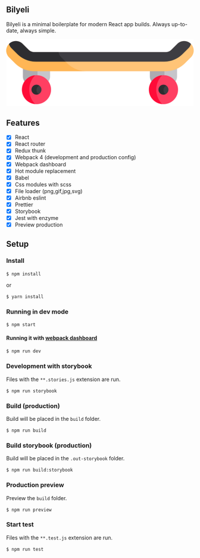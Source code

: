 ## Bilyeli

Bilyeli is a minimal boilerplate for modern React app builds. Always up-to-date, always simple.

<p align="center">
  <img src="src/assets/img/logo.svg" alt="Bilyeli" />
</p>

## Features

- [x] React
- [x] React router
- [x] Redux thunk
- [x] Webpack 4 (development and production config)
- [x] Webpack dashboard
- [x] Hot module replacement
- [x] Babel
- [x] Css modules with scss
- [x] File loader (png,gif,jpg,svg)
- [x] Airbnb eslint
- [x] Prettier
- [x] Storybook
- [x] Jest with enzyme
- [x] Preview production

## Setup

### Install

```
$ npm install
```

or

```
$ yarn install
```

### Running in dev mode

```
$ npm start
```

#### Running it with [webpack dashboard](https://github.com/FormidableLabs/webpack-dashboard)

```
$ npm run dev
```

### Development with storybook

Files with the `**.stories.js` extension are run.

```
$ npm run storybook
```

### Build (production)

Build will be placed in the `build` folder.

```
$ npm run build
```

### Build storybook (production)

Build will be placed in the `.out-storybook` folder.

```
$ npm run build:storybook
```

### Production preview

Preview the `build` folder.

```
$ npm run preview
```

### Start test

Files with the `**.test.js` extension are run.

```
$ npm run test
```
